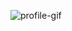 ![profile-gif](https://github.com/Nyamekesse/Nyamekesse/assets/61396955/78ea0e18-1e81-482f-b7b5-7d18a69f4d8b)
